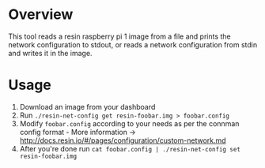 # Overview

This tool reads a resin raspberry pi 1 image from a file and prints the network configuration to stdout, or reads a network configuration from stdin and writes it in the image.

# Usage

1. Download an image from your dashboard 
2. Run `./resin-net-config get resin-foobar.img > foobar.config`
3. Modify `foobar.config` according to your needs as per the connman config format - More information -> http://docs.resin.io/#/pages/configuration/custom-network.md
4. After you're done run `cat foobar.config | ./resin-net-config set resin-foobar.img`
